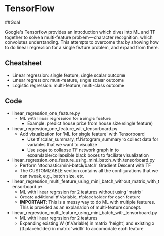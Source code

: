 # TensorFlow

##Goal

Google's Tensorflow provides an introduction which dives into ML and TF together to solve a multi-feature problem — character recognition, which convolutes understanding. This attempts to overcome that by showing how to do linear regression for a single feature problem, and expand from there.


## Cheatsheet

* Linear regression: single feature, single scalar outcome
* Linear regression: multi-feature, single scalar outcome
* Logistic regression: multi-feature, multi-class outcome

## Code

* linear_regression_one_feature.py
    * ML with linear regression for a single feature
        * Example: predict house price from house size (single feature)
* linear_regression_one_feature_with_tensorboard.py
    * Add visualization for 'ML for single feature' with Tensorboard
        * Use tf.scalar_summary, tf.histogram_summary to collect data for variables that we want to visualize
        * Use `scope` to collapse TF network graph in to expandable/collapsible black boxes to faciliate visualization
* linear_regression_one_feature_using_mini_batch_with_tensorboard.py
    * Perform 'stochastic/mini-batch/batch' Gradient Descent with TF
    * The CUSTOMIZABLE section contains all the configurations that we can tweak, e.g., batch size, etc.
* linear_regression_multi_feature_using_mini_batch_without_matrix_with_tensorboard.py
    * ML with linear regrssion for 2 features without using 'matrix'
    * Create additional tf.Variable, tf.placeholder for each feature
    * **IMPORTANT**: This is a messy way to do ML with multiple features. This is provided as an explanation of multi-feature concept.
* linear_regression_multi_feature_using_mini_batch_with_tensorboard.py
    * ML with linear regrssion for 2 features
    * Expanding existing W (tf.Variable) in matrix 'height', and existing x (tf.placeholder) in matrix 'width' to accomodate each feature
